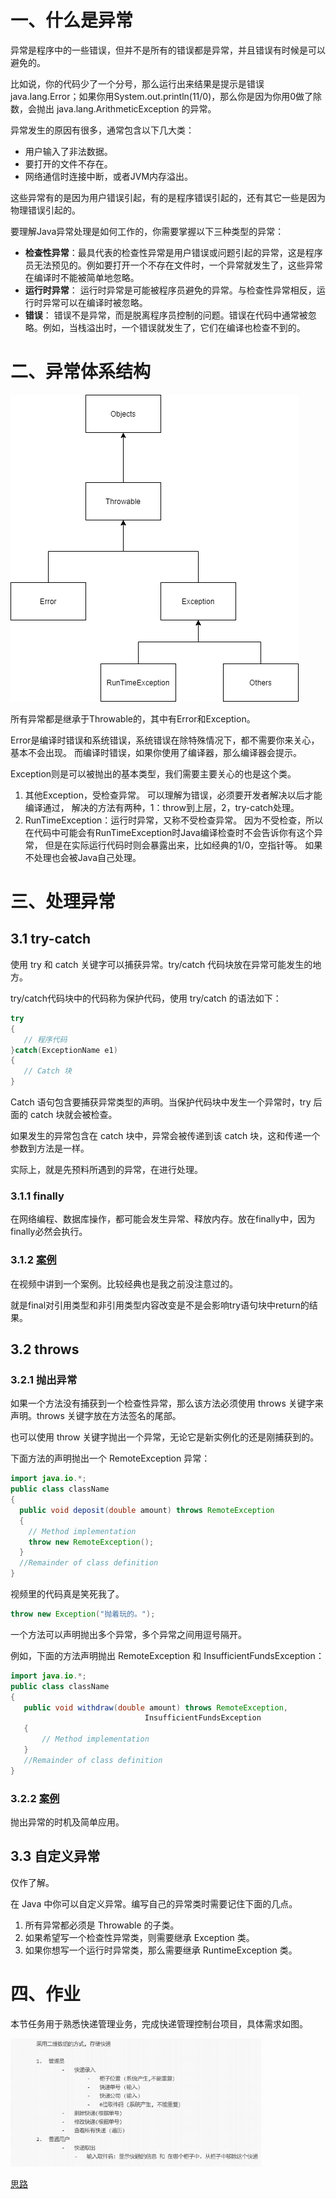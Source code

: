 # 一、什么是异常

异常是程序中的一些错误，但并不是所有的错误都是异常，并且错误有时候是可以避免的。

比如说，你的代码少了一个分号，那么运行出来结果是提示是错误 java.lang.Error；如果你用System.out.println(11/0)，那么你是因为你用0做了除数，会抛出 java.lang.ArithmeticException 的异常。

异常发生的原因有很多，通常包含以下几大类：

* 用户输入了非法数据。
* 要打开的文件不存在。
* 网络通信时连接中断，或者JVM内存溢出。

这些异常有的是因为用户错误引起，有的是程序错误引起的，还有其它一些是因为物理错误引起的。

要理解Java异常处理是如何工作的，你需要掌握以下三种类型的异常：

* **检查性异常**：最具代表的检查性异常是用户错误或问题引起的异常，这是程序员无法预见的。例如要打开一个不存在文件时，一个异常就发生了，这些异常在编译时不能被简单地忽略。
* **运行时异常**： 运行时异常是可能被程序员避免的异常。与检查性异常相反，运行时异常可以在编译时被忽略。
* **错误**： 错误不是异常，而是脱离程序员控制的问题。错误在代码中通常被忽略。例如，当栈溢出时，一个错误就发生了，它们在编译也检查不到的。

# 二、异常体系结构

![img_2.png](img_2.png)

所有异常都是继承于Throwable的，其中有Error和Exception。

Error是编译时错误和系统错误，系统错误在除特殊情况下，都不需要你来关心，基本不会出现。
而编译时错误，如果你使用了编译器，那么编译器会提示。

Exception则是可以被抛出的基本类型，我们需要主要关心的也是这个类。

1. 其他Exception，受检查异常。
   可以理解为错误，必须要开发者解决以后才能编译通过，
   解决的方法有两种，1：throw到上层，2，try-catch处理。
2. RunTimeException：运行时异常，又称不受检查异常。
   因为不受检查，所以在代码中可能会有RunTimeException时Java编译检查时不会告诉你有这个异常，
   但是在实际运行代码时则会暴露出来，比如经典的1/0，空指针等。
   如果不处理也会被Java自己处理。
   

# 三、处理异常

## 3.1 try-catch

使用 try 和 catch 关键字可以捕获异常。try/catch 代码块放在异常可能发生的地方。

try/catch代码块中的代码称为保护代码，使用 try/catch 的语法如下：

```java
try
{
   // 程序代码
}catch(ExceptionName e1)
{
   // Catch 块
}
```
Catch 语句包含要捕获异常类型的声明。当保护代码块中发生一个异常时，try 后面的 catch 块就会被检查。

如果发生的异常包含在 catch 块中，异常会被传递到该 catch 块，这和传递一个参数到方法是一样。

实际上，就是先预料所遇到的异常，在进行处理。

### 3.1.1 finally

在网络编程、数据库操作，都可能会发生异常、释放内存。放在finally中，因为finally必然会执行。

### 3.1.2 [案例](../04-try-catch-finall/src/sample/java/ReturnWithFinally.java)

在视频中讲到一个案例。比较经典也是我之前没注意过的。

就是final对引用类型和非引用类型内容改变是不是会影响try语句块中return的结果。

## 3.2 throws

### 3.2.1 抛出异常

如果一个方法没有捕获到一个检查性异常，那么该方法必须使用 throws 关键字来声明。throws 关键字放在方法签名的尾部。

也可以使用 throw 关键字抛出一个异常，无论它是新实例化的还是刚捕获到的。

下面方法的声明抛出一个 RemoteException 异常：

```java
import java.io.*;
public class className
{
  public void deposit(double amount) throws RemoteException
  {
    // Method implementation
    throw new RemoteException();
  }
  //Remainder of class definition
}
```

视频里的代码真是笑死我了。
```java
throw new Exception("抛着玩的。");
```

一个方法可以声明抛出多个异常，多个异常之间用逗号隔开。

例如，下面的方法声明抛出 RemoteException 和 InsufficientFundsException：
```java
import java.io.*;
public class className
{
   public void withdraw(double amount) throws RemoteException,
                              InsufficientFundsException
   {
       // Method implementation
   }
   //Remainder of class definition
}
```

### 3.2.2 [案例](../05-throws/src/sample/java/ThrowsSample.java)

抛出异常的时机及简单应用。

## 3.3 自定义异常

仅作了解。

在 Java 中你可以自定义异常。编写自己的异常类时需要记住下面的几点。
1. 所有异常都必须是 Throwable 的子类。
2. 如果希望写一个检查性异常类，则需要继承 Exception 类。
3. 如果你想写一个运行时异常类，那么需要继承 RuntimeException 类。

# 四、作业

本节任务用于熟悉快递管理业务，完成快递管理控制台项目，具体需求如图。

![img_3.png](img_3.png)

[思路](../06-homework/readme.md)


























